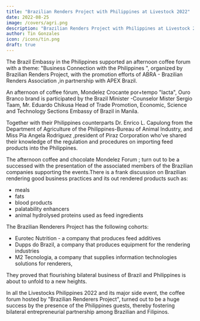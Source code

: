 ```yaml
---
title: "Brazilian Renders Project with Philippines at Livestock 2022"
date: 2022-08-25
image: /covers/agri.png
description: "Brazilian Renders Project with Philippines at Livestock 2022"
author: Tin Gonzales
icon: /icons/tin.png
draft: true
---
```


<!-- Thursday, August 25, 2022 -->


The Brazil Embassy in the Philippines supported an afternoon  coffee forum with a theme: "Business Connection with the Philippines ", organized by Brazilian Renders Project, with the promotion efforts of ABRA - Brazilian Renders Association ,in partnership with APEX Brazil.

An afternoon of coffee fórum, Mondelez Crocante por+tempo "lacta", Ouro Branco brand is participated by the Brazil Minister -Counselor Mister Sergio Taam, Mr. Eduardo Chikusa Head of Trade Promotion, Economic, Science and Technology Sections Embassy of Brazil in Manila.

Together with their Philippines counterparts Dr. Enrico L. Capulong from the Department of Agriculture of the Philippines-Bureau of Animal Industry, and Miss Pia Angela Rodriguez ,president of Piraz Corporation who've shared their knowledge of the regulation and procedures on importing feed products into the Philippines.

The afternoon coffee and chocolate Mondelez Forum ; turn out to be a successed with the presentation of the associated members of the Brazilian companies supporting the events.There is a frank discussion on Brazilian rendering good business practices and its out rendered products such as: 
- meals
- fats
- blood products
- palatability enhancers
- animal hydrolysed proteins used as feed ingredients

The Brazilian Renderers Project has the following cohorts:
- Eurotec Nutrition - a company that produces feed additives
- Dupps do Brazil, a company that produces equipment for the rendering industries
- M2 Tecnologia, a company that supplies information technologies solutions for renderers,

They proved that flourishing bilateral business of Brazil and Philippines is about to unfold to a new heights.

In all the Livestocks Philippines 2022 and its major side event, the coffee forum hosted by "Brazilian Renderers Project", turned out to be a huge success by the presence of the Philippines guests, thereby fostering bilateral entrepreneurial partnership among Brazilian and Filipinos.
